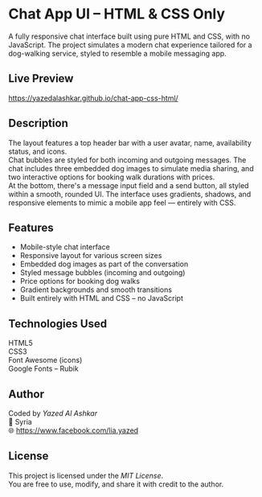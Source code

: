 # Chat App UI – HTML & CSS Only

A fully responsive chat interface built using pure HTML and CSS, with no JavaScript. The project simulates a modern chat experience tailored for a dog-walking service, styled to resemble a mobile messaging app.

## Live Preview

https://yazedalashkar.github.io/chat-app-css-html/

## Description

The layout features a top header bar with a user avatar, name, availability status, and icons.  
Chat bubbles are styled for both incoming and outgoing messages. The chat includes three embedded dog images to simulate media sharing, and two interactive options for booking walk durations with prices.  
At the bottom, there's a message input field and a send button, all styled within a smooth, rounded UI. The interface uses gradients, shadows, and responsive elements to mimic a mobile app feel — entirely with CSS.

## Features

- Mobile-style chat interface
- Responsive layout for various screen sizes
- Embedded dog images as part of the conversation
- Styled message bubbles (incoming and outgoing)
- Price options for booking dog walks
- Gradient backgrounds and smooth transitions
- Built entirely with HTML and CSS – no JavaScript

## Technologies Used

HTML5  
CSS3  
Font Awesome (icons)  
Google Fonts – Rubik

## Author

Coded by *Yazed Al Ashkar*  
📍 Syria  
🌐 https://www.facebook.com/lia.yazed

## License

This project is licensed under the *MIT License*.  
You are free to use, modify, and share it with credit to the author.
